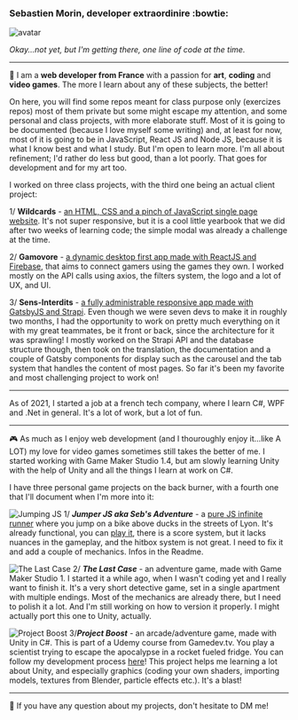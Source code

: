 ### Sebastien Morin, developer extraordinire :bowtie:

![avatar](https://i.imgur.com/HU3BtN7.jpg)

*Okay...not yet, but I'm getting there, one line of code at the time.*

---

🌱 I am a **web developer from France** with a passion for **art**, **coding** and **video games**. The more I learn about any of these subjects, the better!

On here, you will find some repos meant for class purpose only (exercizes repos) most of them private but some might escape my attention, and some personal and class projects, with more elaborate stuff. 
Most of it is going to be documented (because I love myself some writing) and, at least for now, most of it is going to be in JavaScript, React JS and Node JS, because it is what I know best and what I study. But I'm open to learn more.
I'm all about refinement; I'd rather do less but good, than a lot poorly. That goes for development and for my art too.

I worked on three class projects, with the third one being an actual client project:

1/ **Wildcards** - [an HTML, CSS and a pinch of JavaScript single page website](https://wildcodeschool.github.io/Lyon-js-202005-project-Trombino/). It's not super responsive, but it is a cool little yearbook that we did after two weeks of learning code; the simple modal was already a challenge at the time.

2/ **Gamovore** - [a dynamic desktop first app made with ReactJS and Firebase](https://gamovore.netlify.app/), that aims to connect gamers using the games they own. I worked mostly on the API calls using axios, the filters system, the logo and a lot of UX, and UI.

3/ **Sens-Interdits** - [a fully administrable responsive app made with GatsbyJS and Strapi](https://github.com/WildCodeSchool/lyon-p3-sens-interdit). Even though we were seven devs to make it in roughly two months, I had the opportunity to work on pretty much everything on it with my great teammates, be it front or back, since the architecture for it was sprawling! I mostly worked on the Strapi API and the database structure though, then took on the translation, the documentation and a couple of Gatsby components for display such as the carousel and the tab system that handles the content of most pages. So far it's been my favorite and most challenging project to work on!

---

As of 2021, I started a job at a french tech company, where I learn C#, WPF and .Net in general. It's a lot of work, but a lot of fun.

---

:video_game: As much as I enjoy web development (and I thouroughly enjoy it...like A LOT) my love for video games sometimes still takes the better of me. I started working with Game Maker Studio 1.4, but am slowly learning Unity with the help of Unity and all the things I learn at work on C#.

I have three personal game projects on the back burner, with a fourth one that I'll document when I'm more into it:

![Jumping JS](https://i.imgur.com/GP8HGm8.gif)
1/ ***Jumper JS aka Seb's Adventure*** - a [pure JS infinite runner](https://github.com/Seblecaribou/Jumping-JS) where you jump on a bike above ducks in the streets of Lyon. It's already functional, you can [play it](https://seblecaribou.github.io/Jumping-JS/), there is a score system, but it lacks nuances in the gameplay, and the hitbox system is not great. I need to fix it and add a couple of mechanics. Infos in the Readme.

![The Last Case](https://i.imgur.com/pjWP2EY.gif)
2/ ***The Last Case*** - an adventure game, made with Game Maker Studio 1. I started it a while ago, when I wasn't coding yet and I really want to finish it. It's a very short detective game, set in a single apartment with multiple endings. Most of the mechanics are already there, but I need to polish it a lot. And I'm still working on how to version it properly. I might actually port this one to Unity, actually.

![Project Boost](https://i.imgur.com/MRiKZlK.gif)
3/***Project Boost*** - an arcade/adventure game, made with Unity in C#. This is part of a Udemy course from Gamedev.tv. You play a scientist trying to escape the apocalypse in a rocket fueled fridge. You can follow my development process [here](https://community.gamedev.tv/t/making-a-full-game-out-of-project-boost-devlog/164056)! This project helps me learning a lot about Unity, and especially graphics (coding your own shaders, importing models, textures from Blender, particle effects etc.). It's a blast!

---

:speech_balloon: If you have any question about my projects, don't hesitate to DM me!


